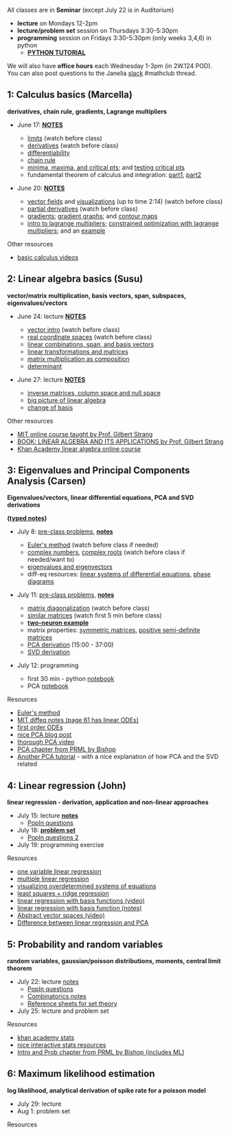 All classes are in **Seminar** (except July 22 is in Auditorium)
- **lecture** on Mondays 12-2pm 
- **lecture/problem set** session on Thursdays 3:30-5:30pm
- **programming** session on Fridays 3:30-5:30pm (only weeks 3,4,6) in python
    - **[PYTHON TUTORIAL](https://github.com/JaneliaMLCourse/MathClub/blob/master/PythonInfo.md)**

We will also have **office hours** each Wednesday 1-3pm (in 2W.124 POD). You can also post questions to the Janelia [slack](https://research-scientists.slack.com/invite/enQtMzIyNjEzMDEzNzMyLWIzNDg2YjVjZjVmMjM1ZjU1NGQxMTcyZjdkMTJjYTBmMDc5YTVmZWVhZGY1ZGIzMGI1MDkwNjNiYjU4YzVjOTc?x=x-315810382389-323086614882) #mathclub thread.

## 1: Calculus basics (Marcella)

**derivatives, chain rule, gradients, Lagrange multipliers**

- June 17: **[NOTES](week1_calc/CalcLectureNotes_1.pdf)**
    - [limits](https://www.khanacademy.org/math/ap-calculus-ab/ab-limits-new/ab-limits-optional/v/limit-intuition-review) (watch before class)
    - [derivatives](https://www.khanacademy.org/math/calculus-1/cs1-derivatives-definition-and-basic-rules/cs1-derivative-definition/v/calculus-derivatives-1-new-hd-version) (watch before class)
    - [differentiability](https://www.khanacademy.org/math/calculus-1/cs1-derivatives-definition-and-basic-rules/cs1-differentiability/v/differentiability)
    - [chain rule](https://www.khanacademy.org/math/calculus-1/cs1-derivatives-chain-rule-and-other-advanced-topics/cs1-chain-rule/v/chain-rule-introduction)
    - [minima, maxima, and critical pts](https://www.khanacademy.org/math/ap-calculus-ab/ab-diff-analytical-applications-new/ab-5-2/v/minima-maxima-and-critical-points); and [testing critical pts](https://www.khanacademy.org/math/ap-calculus-ab/ab-diff-analytical-applications-new/ab-5-4/v/testing-critical-points-for-local-extrema)
    - fundamental theorem of calculus and integration: [part1](https://www.khanacademy.org/math/ap-calculus-ab/ab-integration-new/ab-6-4/v/fundamental-theorem-of-calculus), [part2](https://www.khanacademy.org/math/ap-calculus-ab/ab-integration-new/ab-6-7/v/connecting-the-first-and-second-fundamental-theorems-of-calculus)
    
- June 20: **[NOTES](week1_calc/CalcLectureNotes_2.pdf)**
    - [vector fields](https://www.khanacademy.org/math/multivariable-calculus/thinking-about-multivariable-function/visualizing-vector-valued-functions/v/vector-fields-introduction) and [visualizations](https://www.khanacademy.org/math/multivariable-calculus/thinking-about-multivariable-function/visualizing-vector-valued-functions/v/fluid-flow-and-vector-fields) (up to time 2:14) (watch before class)
    - [partial derivatives](https://www.khanacademy.org/math/multivariable-calculus/multivariable-derivatives/partial-derivatives/v/partial-derivatives-introduction) (watch before class)
    - [gradients](https://www.khanacademy.org/math/multivariable-calculus/multivariable-derivatives/gradient-and-directional-derivatives/v/gradient); [gradient graphs](https://www.khanacademy.org/math/multivariable-calculus/multivariable-derivatives/gradient-and-directional-derivatives/v/gradient-and-graphs); and [contour maps](https://www.khanacademy.org/math/multivariable-calculus/multivariable-derivatives/gradient-and-directional-derivatives/v/gradient-and-contour-maps)
    - [intro to lagrange multipliers](https://www.khanacademy.org/math/multivariable-calculus/applications-of-multivariable-derivatives/lagrange-multipliers-and-constrained-optimization/v/constrained-optimization-introduction); [constrained optimization with lagrange multipliers](https://www.khanacademy.org/math/multivariable-calculus/applications-of-multivariable-derivatives/lagrange-multipliers-and-constrained-optimization/v/lagrange-multipliers-using-tangency-to-solve-constrained-optimization); and an [example](https://www.khanacademy.org/math/multivariable-calculus/applications-of-multivariable-derivatives/lagrange-multipliers-and-constrained-optimization/v/finishing-the-intro-lagrange-multiplier-example)

Other resources
- [basic calculus videos](https://www.youtube.com/user/patrickJMT)


## 2: Linear algebra basics (Susu)

**vector/matrix multiplication, basis vectors, span, subspaces, eigenvalues/vectors**

- June 24: lecture **[NOTES](week2_linalg/LinearAlgebraLectureNote1_git.pdf)**

    - [vector intro](https://www.khanacademy.org/math/linear-algebra/vectors-and-spaces/vectors/v/vector-introduction-linear-algebra) (watch before class)
    - [real coordinate spaces](https://www.khanacademy.org/math/linear-algebra/vectors-and-spaces/vectors/v/real-coordinate-spaces) (watch before class)
    - [linear combinations, span, and basis vectors](https://www.youtube.com/watch?v=k7RM-ot2NWY)
    - [linear transformations and matrices](https://www.youtube.com/watch?v=kYB8IZa5AuE)
    - [matrix multiplication as composition](https://www.youtube.com/watch?v=XkY2DOUCWMU)
    - [determinant](https://www.youtube.com/watch?v=Ip3X9LOh2dk)

- June 27: lecture **[NOTES](week2_linalg/LinearAlgebraLectureNote2_git.pdf)**

    - [inverse matrices, column space and null space](https://www.youtube.com/watch?v=uQhTuRlWMxw)
    - [big picture of linear algebra](https://www.youtube.com/watch?v=ggWYkes-n6E)
    - [change of basis](https://www.youtube.com/watch?v=P2LTAUO1TdA)
       
Other resources
- [MIT online course taught by Prof. Gilbert Strang](https://ocw.mit.edu/courses/mathematics/18-06-linear-algebra-spring-2010/)
- [BOOK: LINEAR ALGEBRA AND ITS APPLICATIONS by Prof. Gilbert Strang](http://www.math.hcmus.edu.vn/~bxthang/Linear%20algebra%20and%20its%20applications.pdf)
- [Khan Academy linear algebra online course](https://www.khanacademy.org/math/linear-algebra)

## 3: Eigenvalues and Principal Components Analysis (Carsen)

**Eigenvalues/vectors, linear differential equations, PCA and SVD derivations**

**([typed notes](week3_pca/eigen_pca_tex.pdf))**

- July 8: [pre-class problems](week3_pca/math_probs_0708.pdf), **[notes](week3_pca/eigen_notes.pdf)**
    - [Euler's method](https://www.youtube.com/watch?v=q87L9R9v274) (watch before class if needed)
    - [complex numbers](https://www.youtube.com/watch?v=ysVcAYo7UPI&list=PLXSlB4yMaoJtM2gG5Mas5mMjwX_B51vsB), [complex roots](https://www.youtube.com/watch?v=N0Y8ia57C24) (watch before class if needed/want to)
    - [eigenvalues and eigenvectors](https://www.youtube.com/watch?v=PFDu9oVAE-g)
    - diff-eq resources: [linear systems of differential equations](https://www.youtube.com/watch?v=iVlHPDER0FA&list=PL9peWTxCcrBJ0ntGY4VMLYnnDJGuXHDAD&index=42), [phase diagrams](https://www.youtube.com/watch?v=e3FfmXtkppM)
    
- July 11:  [pre-class problems](week3_pca/math_probs_0711.pdf), **[notes](week3_pca/pca_notes.pdf)**
    - [matrix diagonalization](https://www.youtube.com/watch?v=U8R54zOTVLw&list=PL9peWTxCcrBJ0ntGY4VMLYnnDJGuXHDAD&index=40) (watch before class)
    - [similar matrices](https://www.youtube.com/watch?v=LKMGo8G7-vk&list=PL9peWTxCcrBJ0ntGY4VMLYnnDJGuXHDAD&index=44) (watch first 5 min before class) 
    - **[two-neuron example](week3_pca/detailedPCAEX.pdf)**
    - matrix properties: [symmetric matrices](https://www.youtube.com/watch?v=ZTNniGvY5IQ&list=PL9peWTxCcrBJ0ntGY4VMLYnnDJGuXHDAD&index=45), [positive semi-definite matrices](https://www.youtube.com/watch?v=ojUQk_GNQbQ&list=PL9peWTxCcrBJ0ntGY4VMLYnnDJGuXHDAD&index=47)
    - [PCA derivation](https://www.youtube.com/watch?v=L-pQtGm3VS8) (15:00 - 37:00)
    - [SVD derivation](https://www.youtube.com/watch?v=mBcLRGuAFUk)
- July 12: programming
    - first 30 min - python [notebook](https://github.com/JaneliaMLCourse/MathClub/blob/master/week3_pca/python_tutorial.ipynb)
    - PCA [notebook](https://github.com/JaneliaMLCourse/MathClub/blob/master/week3_pca/pca_tutorial.ipynb)

Resources
- [Euler's method](https://www.intmath.com/differential-equations/11-eulers-method-des.php)
- [MIT diffeq notes (page 61 has linear ODEs)](https://math.mit.edu/~jorloff/suppnotes/suppnotes03/1803SupplementaryNotes_full.pdf)
- [first order ODEs](http://www-math.mit.edu/~gs/dela/dela_1-1.pdf)
- [nice PCA blog post](http://alexhwilliams.info/itsneuronalblog/2016/03/27/pca/)
- [thorough PCA video](https://www.youtube.com/watch?v=FgakZw6K1QQ)
- [PCA chapter from PRML by Bishop](week3_pca/bishop_ch12.pdf)
- [Another PCA tutorial](https://www.cs.cmu.edu/~elaw/papers/pca.pdf) - with a nice explanation of how PCA and the SVD related

## 4: Linear regression (John)

**linear regression - derivation, application and non-linear approaches**

- July 15: lecture **[notes](week4_linreg/week4_linreg.pdf)**
  - [PopIn questions](http://popin.it/2pw1yq)
- July 18: **[problem set](https://github.com/JaneliaMLCourse/MathClub/raw/master/week4_linreg/week4_linreg_problems.pdf)**
  - [PopIn questions 2](http://popin.it/wnfqzz)
- July 19: programming exercise

Resources
- [one variable linear regression](https://youtu.be/wT3Y2K-fxXw)
- [multiple linear regression](https://www.youtube.com/watch?v=5tCSR5L4nWI)
- [visualizing overdetermined systems of equations](https://www.youtube.com/watch?v=H7DTlXh7z30)
- [least squares + ridge regression](https://ocw.mit.edu/courses/mathematics/18-086-mathematical-methods-for-engineers-ii-spring-2006/video-lectures/lecture-21-optimization-with-constraints/)
- [linear regression with basis functions (video)](https://www.youtube.com/watch?v=rVviNyIR-fI)
- [linear regression with basis function (notes)](http://www.cs.columbia.edu/~jebara/4771/tutorials/regression.pdf)
- [Abstract vector spaces (video)](https://www.youtube.com/watch?v=TgKwz5Ikpc8)
- [Difference between linear regression and PCA](https://shankarmsy.github.io/posts/pca-vs-lr.html)

## 5: Probability and random variables

**random variables, gaussian/poisson distributions, moments, central limit theorem**

- July 22: lecture [notes](week5_prob/lecture_1_probability.pdf)
  - [PopIn questions](http://popin.it/mywtng)
  - [Combinatorics notes](week5_prob/combinatorics.pdf)
  - [Reference sheets for set theory](week5_prob/venn_diags_v2.pdf)
- July 25: lecture and problem set

Resources
- [khan academy stats](https://www.youtube.com/playlist?list=PLC58778F28211FA19)
- [nice interactive stats resources](https://www4.stat.ncsu.edu/~post/teaching.html)
- [Intro and Prob chapter from PRML by Bishop (includes ML)](week5_prob/bishop_ch1-2.pdf)

## 6: Maximum likelihood estimation

**log likelihood, analytical derivation of spike rate for a poisson model**

- July 29: lecture
- Aug 1: problem set

Resources
